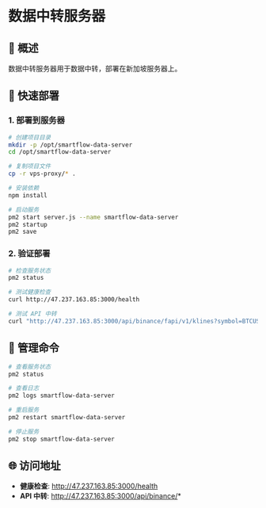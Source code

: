# 数据中转服务器

## 🎯 概述

数据中转服务器用于数据中转，部署在新加坡服务器上。

## 🚀 快速部署

### 1. 部署到服务器

```bash
# 创建项目目录
mkdir -p /opt/smartflow-data-server
cd /opt/smartflow-data-server

# 复制项目文件
cp -r vps-proxy/* .

# 安装依赖
npm install

# 启动服务
pm2 start server.js --name smartflow-data-server
pm2 startup
pm2 save
```

### 2. 验证部署

```bash
# 检查服务状态
pm2 status

# 测试健康检查
curl http://47.237.163.85:3000/health

# 测试 API 中转
curl "http://47.237.163.85:3000/api/binance/fapi/v1/klines?symbol=BTCUSDT&interval=1h&limit=5"
```

## 🔧 管理命令

```bash
# 查看服务状态
pm2 status

# 查看日志
pm2 logs smartflow-data-server

# 重启服务
pm2 restart smartflow-data-server

# 停止服务
pm2 stop smartflow-data-server
```

## 🌐 访问地址

- **健康检查**: http://47.237.163.85:3000/health
- **API 中转**: http://47.237.163.85:3000/api/binance/*